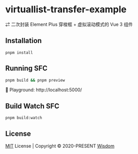 # virtuallist-transfer-example
⇄ 二次封装 Element Plus 穿梭框 + 虚拟滚动模式的 Vue 3 组件


## Installation

```
pnpm install
```

## Running SFC

```bash
pnpm build && pnpm preview
```
🎡 Playground: http://localhost:5000/

## Build Watch SFC

```
pnpm build:watch
```


## License

[MIT](./LICENSE) License | Copyright © 2020-PRESENT [Wisdom](https://github.com/pdsuwwz)

